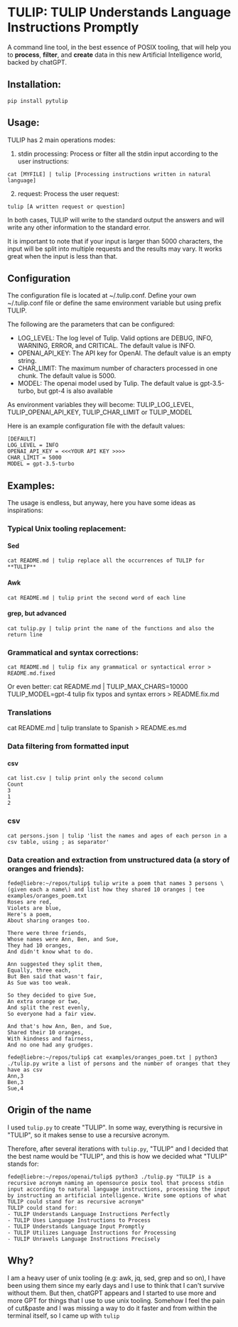 # TULIP: TULIP Understands Language Instructions Promptly

A command line tool, in the best essence of POSIX tooling, that will help you to **process**, **filter**, and **create** data in this new Artificial Intelligence world, backed by chatGPT.

## Installation:

```
pip install pytulip
``` 



## Usage:

TULIP has 2 main operations modes:

1. stdin processing: Process or filter all the stdin input according to the user instructions:
```
cat [MYFILE] | tulip [Processing instructions written in natural language]
```
2. request: Process the user request:
```
tulip [A written request or question]
```
In both cases, TULIP will write to the standard output the answers and will write any other information to the standard error.

It is important to note that if your input is larger than 5000 characters, the input will be split into multiple requests and the results may vary. It works great when the input is less than that.

## Configuration 
The configuration file is located at ~/.tulip.conf. Define your own ~/.tulip.conf file or define the same environment variable but using prefix TULIP. 

The following are the parameters that can be configured:
- LOG_LEVEL: The log level of Tulip. Valid options are DEBUG, INFO, WARNING, ERROR, and CRITICAL. The default value is INFO.
- OPENAI_API_KEY: The API key for OpenAI. The default value is an empty string.
- CHAR_LIMIT: The maximum number of characters processed in one chunk. The default value is 5000.
- MODEL: The openai model used by Tulip. The default value is gpt-3.5-turbo, but gpt-4 is also available

As environment variables they will become: TULIP_LOG_LEVEL, TULIP_OPENAI_API_KEY, TULIP_CHAR_LIMIT or TULIP_MODEL

Here is an example configuration file with the default values:
```
[DEFAULT]
LOG_LEVEL = INFO
OPENAI_API_KEY = <<<YOUR API KEY >>>>
CHAR_LIMIT = 5000
MODEL = gpt-3.5-turbo
```
## Examples:
The usage is endless, but anyway, here you have some ideas as inspirations:
### Typical Unix tooling replacement:
#### Sed
```
cat README.md | tulip replace all the occurrences of TULIP for **TULIP**
```
#### Awk
```
cat README.md | tulip print the second word of each line
```
#### grep, but advanced
```
cat tulip.py | tulip print the name of the functions and also the return line 
```

### Grammatical and syntax corrections:
```
cat README.md | tulip fix any grammatical or syntactical error > README.md.fixed
```

Or even better:
cat README.md | TULIP_MAX_CHARS=10000 TULIP_MODEL=gpt-4 tulip fix typos and syntax errors > README.fix.md

### Translations
cat README.md | tulip translate to Spanish > README.es.md

### Data filtering from formatted input
#### csv
```
cat list.csv | tulip print only the second column
Count
3
1
2

```
### csv
```
cat persons.json | tulip 'list the names and ages of each person in a csv table, using ; as separator'

```
### Data creation and extraction from unstructured data (a story of oranges and friends):
```
fede@liebre:~/repos/tulip$ tulip write a poem that names 3 persons \(given each a name\) and list how they shared 10 oranges | tee examples/oranges_poem.txt
Roses are red,
Violets are blue,
Here's a poem,
About sharing oranges too.

There were three friends,
Whose names were Ann, Ben, and Sue,
They had 10 oranges,
And didn't know what to do.

Ann suggested they split them,
Equally, three each,
But Ben said that wasn't fair,
As Sue was too weak.

So they decided to give Sue,
An extra orange or two,
And split the rest evenly,
So everyone had a fair view.

And that's how Ann, Ben, and Sue,
Shared their 10 oranges,
With kindness and fairness,
And no one had any grudges.

fede@liebre:~/repos/tulip$ cat examples/oranges_poem.txt | python3 ./tulip.py write a list of persons and the number of oranges that they have as csv
Ann,3
Ben,3
Sue,4
```


## Origin of the name
I used ```tulip.py``` to create "TULIP". In some way, everything is recursive in "TULIP", so it makes sense to use a recursive acronym.

Therefore, after several iterations with ```tulip.py```, "TULIP" and I decided that the best name would be "TULIP", and this is how we decided what "TULIP" stands for:
```
fede@liebre:~/repos/openai/tulip$ python3 ./tulip.py "TULIP is a recursive acronym naming an opensource posix tool that process stdin input according to natural language instructions, processing the input by instructing an artificial intelligence. Write some options of what TULIP could stand for as recursive acronym"
TULIP could stand for:
- TULIP Understands Language Instructions Perfectly
- TULIP Uses Language Instructions to Process
- TULIP Understands Language Input Promptly
- TULIP Utilizes Language Instructions for Processing
- TULIP Unravels Language Instructions Precisely
```



## Why?

I am a heavy user of unix tooling (e.g: awk, jq, sed, grep and so on), I have been using them since my early days and I use to think that I can't survive without them. But then, chatGPT appears and I started to use more and more GPT for things that I use to use unix tooling. Somehow I feel the pain of cut&paste and I was missing a way to do it faster and from within the terminal itself, so I came up with ```tulip```
